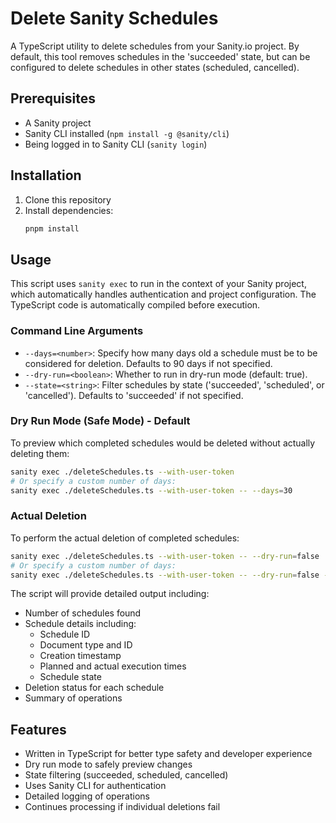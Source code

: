 # Delete Sanity Schedules

A TypeScript utility to delete schedules from your Sanity.io project. By default, this tool removes schedules in the 'succeeded' state, but can be configured to delete schedules in other states (scheduled, cancelled).

## Prerequisites

- A Sanity project
- Sanity CLI installed (`npm install -g @sanity/cli`)
- Being logged in to Sanity CLI (`sanity login`)

## Installation

1. Clone this repository
2. Install dependencies:
   ```bash
   pnpm install
   ```

## Usage

This script uses `sanity exec` to run in the context of your Sanity project, which automatically handles authentication and project configuration. The TypeScript code is automatically compiled before execution.

### Command Line Arguments

- `--days=<number>`: Specify how many days old a schedule must be to be considered for deletion. Defaults to 90 days if not specified.
- `--dry-run=<boolean>`: Whether to run in dry-run mode (default: true).
- `--state=<string>`: Filter schedules by state ('succeeded', 'scheduled', or 'cancelled'). Defaults to 'succeeded' if not specified.

### Dry Run Mode (Safe Mode) - Default
To preview which completed schedules would be deleted without actually deleting them:

```bash
sanity exec ./deleteSchedules.ts --with-user-token
# Or specify a custom number of days:
sanity exec ./deleteSchedules.ts --with-user-token -- --days=30
```

### Actual Deletion
To perform the actual deletion of completed schedules:

```bash
sanity exec ./deleteSchedules.ts --with-user-token -- --dry-run=false
# Or specify a custom number of days:
sanity exec ./deleteSchedules.ts --with-user-token -- --dry-run=false --days=30
```

The script will provide detailed output including:
- Number of schedules found
- Schedule details including:
  - Schedule ID
  - Document type and ID
  - Creation timestamp
  - Planned and actual execution times
  - Schedule state
- Deletion status for each schedule
- Summary of operations

## Features

- Written in TypeScript for better type safety and developer experience
- Dry run mode to safely preview changes
- State filtering (succeeded, scheduled, cancelled)
- Uses Sanity CLI for authentication
- Detailed logging of operations
- Continues processing if individual deletions fail